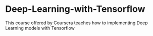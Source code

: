 # Deep-Learning-with-Tensorflow
 This course offered by Coursera teaches how to implementing Deep Learning models with Tensorflow 
